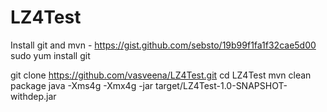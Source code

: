 # LZ4Test

Install git and mvn - https://gist.github.com/sebsto/19b99f1fa1f32cae5d00
sudo yum install git

git clone https://github.com/vasveena/LZ4Test.git
cd LZ4Test
mvn clean package
java -Xms4g -Xmx4g -jar target/LZ4Test-1.0-SNAPSHOT-withdep.jar
